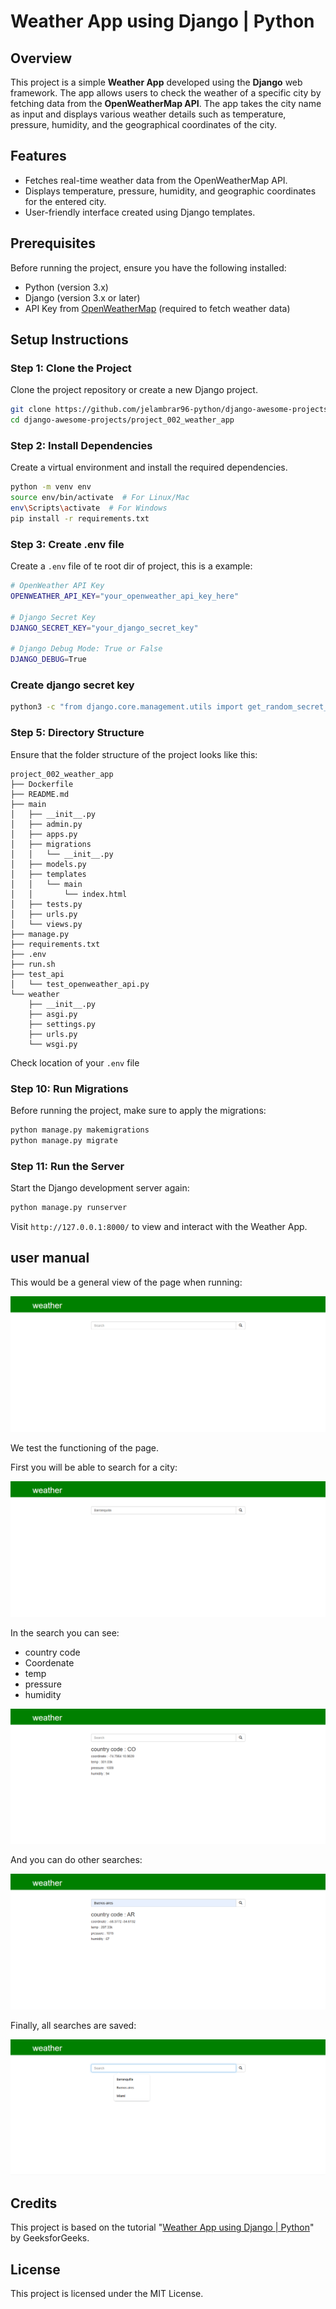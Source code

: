 # Weather App using Django | Python

## Overview
This project is a simple **Weather App** developed using the **Django** web framework. The app allows users to check the weather of a specific city by fetching data from the **OpenWeatherMap API**. The app takes the city name as input and displays various weather details such as temperature, pressure, humidity, and the geographical coordinates of the city.

## Features
- Fetches real-time weather data from the OpenWeatherMap API.
- Displays temperature, pressure, humidity, and geographic coordinates for the entered city.
- User-friendly interface created using Django templates.

## Prerequisites
Before running the project, ensure you have the following installed:
- Python (version 3.x)
- Django (version 3.x or later)
- API Key from [OpenWeatherMap](https://openweathermap.org/) (required to fetch weather data)

## Setup Instructions

### Step 1: Clone the Project
Clone the project repository or create a new Django project.

```bash
git clone https://github.com/jelambrar96-python/django-awesome-projects
cd django-awesome-projects/project_002_weather_app
```

### Step 2: Install Dependencies
Create a virtual environment and install the required dependencies.
```bash
python -m venv env
source env/bin/activate  # For Linux/Mac
env\Scripts\activate  # For Windows
pip install -r requirements.txt
```

### Step 3: Create .env file

Create a `.env` file of te root dir of project, this is a example:

```bash
# OpenWeather API Key
OPENWEATHER_API_KEY="your_openweather_api_key_here"

# Django Secret Key
DJANGO_SECRET_KEY="your_django_secret_key"

# Django Debug Mode: True or False
DJANGO_DEBUG=True
```
### Create django secret key

```bash
python3 -c "from django.core.management.utils import get_random_secret_key; print(get_random_secret_key())"
```

### Step 5: Directory Structure
Ensure that the folder structure of the project looks like this:

```
project_002_weather_app
├── Dockerfile
├── README.md
├── main
│   ├── __init__.py
│   ├── admin.py
│   ├── apps.py
│   ├── migrations
│   │   └── __init__.py
│   ├── models.py
│   ├── templates
│   │   └── main
│   │       └── index.html
│   ├── tests.py
│   ├── urls.py
│   └── views.py
├── manage.py
├── requirements.txt
├── .env
├── run.sh
├── test_api
│   └── test_openweather_api.py
└── weather
    ├── __init__.py
    ├── asgi.py
    ├── settings.py
    ├── urls.py
    └── wsgi.py
```

Check location of your `.env` file

### Step 10: Run Migrations
Before running the project, make sure to apply the migrations:
```bash
python manage.py makemigrations
python manage.py migrate
```

### Step 11: Run the Server
Start the Django development server again:
```bash
python manage.py runserver
```

Visit `http://127.0.0.1:8000/` to view and interact with the Weather App.


## user manual

This would be a general view of the page when running:

![page overview](media/Screen1.png)

We test the functioning of the page.

First you will be able to search for a city:

![page add task](media/Screen2.png)

In the search you can see:
 - country code
 - Coordenate
 - temp
 - pressure
 - humidity

![view task](media/Screen3.png)

And you can do other searches:

![page add task](media/Screen4.png)

Finally, all searches are saved:

![page add task](media/Screen5.png)


## Credits
This project is based on the tutorial "[Weather App using Django | Python](https://www.geeksforgeeks.org/weather-app-using-django-python/)" by GeeksforGeeks.

## License
This project is licensed under the MIT License.
